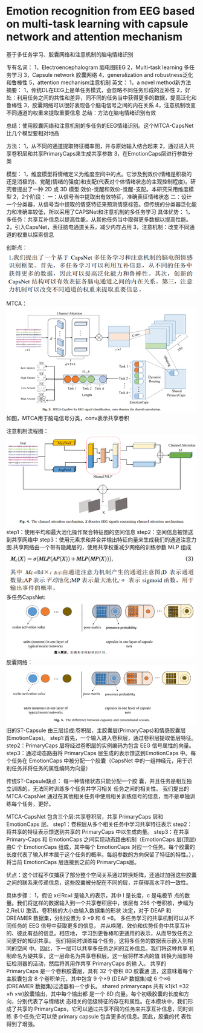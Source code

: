 # Emotion recognition from EEG based on multi-task learning with capsule network and attention mechanism

基于多任务学习、胶囊网络和注意机制的脑电情绪识别

专有名词：
1，Electroencephalogram 脑电图EEG
2，Multi-task learning 多任务学习
3，Capsule network 胶囊网络
4，generalization and robustness泛化和鲁棒性
5，attention mechanism注意机制
英文：
1，a novel method新方法
摘要：
1，传统DL在EEG上是单任务模式，会忽略不同任务形成的互补性
2，好处：利用任务之间的共性和差异，同不同的任务当中获得更多的数据，提高泛化和鲁棒性
3，胶囊网络可以很好表现各个脑电信号之间的内在关系
4，注意机制改变不同通道的权重来提取重要信息
总结：方法在脑电情绪识别有效

总结：使用胶囊网络和注意机制的多任务的EEG情绪识别。这个MTCA-CapsNet比几个模型要相对地高

方法：
1，从不同的通道提取特征概率图，并与原始输入结合起来
2，通过进入共享卷积层和共享PrimaryCaps来生成共享参数
3，在EmotionCaps层进行参数分类

模型：
1，维度模型将情绪定义为维度空间中的点。它涉及到效价(情绪是积极的还是消极的)、觉醒(情绪的强度)和支配(代表对个体情绪状态的主观控制程度)。研究者提出了一种 2D 或 3D 模型:效价-觉醒和效价-觉醒-支配。本研究采用维度模型
2，2个阶段：
    一：从信号当中提取出有效特征，准确表征情绪状态
    二：设计一个分类器，从信号当中提取的情感特征来预测情感标签。但传统的分类器泛化能力和准确率较低，所以采用了CAPSNet和注意机制的多任务学习
        具体优势：
            1，多任务：共享互补信息以提高性能，从其他任务当中取得更多数据以提高性能。
            2，引入CapsNet，表征脑电通道关系，减少内存占用
            3，注意机制：改变不同通道的权重以探索信息

创新点：
    ![alt text](image.png)

MTCA：
    ![alt text](image-1.png)
    如图，MTCA用于脑电信号分类，conv表示共享卷积

注意机制流程图：
    ![alt text](image-2.png)
    step1：使用平均和最大池化操作聚合特征图的空间信息
    step2：空间信息被馈送到共享网络中
    step3：使用元素求和并合并输出特征向量来生成我们的通道注意力图.共享网络由一个带有隐藏层的，使用共享权重减少网络的训练参数 MLP 组成
    ![alt text](image-3.png)
多任务CapsNet:
    ![alt text](image-4.png)
胶囊网络：
    ![alt text](image-5.png)
    旧的ST-Capsule 由三层组成:卷积层，主胶囊层(PrimaryCaps)和情感胶囊层(EmotionCaps)。
    step1:首先，一个输入进入卷积层，通过卷积层提取低层特征。
    step2：PrimaryCaps 层将经过卷积层的实例编码为包含 EEG 信号属性的向量。
    step3：通过动态路由将 PrimaryCaps 层生成的表示馈送到EmotionCaps 中。每个任务在 EmotionCaps 中被分配一个胶囊（CapsNet 中的一组神经元，用于识别任务并将任务的属性编码为向量）

传统ST-Capsule缺点： 每一种情绪状态只能分配一个胶
囊，并且任务是相互独立训练的，无法同时训练多个任务并学习相关
任务之间的相关性。
    我们提出的 MTCA-CapsNet 通过在其他相关任务中使用相关训练信号的信息，而不是单独训练每个任务，更好。

MTCA-CapsNet 包含三个层:共享卷积层，共享 PrimaryCaps 层和 EmotionCaps 层。
step1：卷积层从多个相关任务中学习共享特征表示
step2：将共享的特征表示馈送到共享的 PrimaryCaps 中以生成向量。
step3：在共享 Primary-Caps 和 EmotionCaps 之间实现动态路由机制（EmotionCaps 层(顶层)由C 个 EmotionCaps 组成，其中每个 EmotionCaps 对应一个任务。每个胶囊的长度代表了输入样本属于这个任务的概率。每组参数的方向保留了特征的特性。），将当前 EmotionCaps 层连接到之前的 PrimaryCaps层。

优点：这个过程不仅捕获了部分整个空间关系通过转换矩阵，还通过加强这些胶囊之间的联系来传递信息，这些胶囊被分配在不同的层，并获得高水平的一致性。

具体步骤：
1，假设 x∈Rc×l 是输入的表示，其中 l 是长度，c 是电极节
点的数量。我们将这样的数据输入到一个共享卷积层中，该层有 256
个卷积核，步幅为 2,ReLU 激活。卷积核的大小由输入数据集的形状
决定，对于 DEAP 和 DREAMER 数据集，分别设置为 9 ×9 和 6 ×6。
多任务学习的共享机制可以从不同任务的 EEG 信号中获取更多的信息，
并从唤醒、效价和优势任务中共享互补的、彼此有益的信息。相应地，
学习到更鲁棒和更通用的表示，从而导致任务之间更好的知识共享。
我们将同时训练每个任务，这将多任务的数据表示嵌入到相同的空间
中。因此，下一层可以共享多任务之间的互补信息。我们将这种共享
机制命名为硬共享，这一层命名为共享卷积层。这一层将样本点的值
转换为局部特征检测器的活动，然后将其用作共享 PrimaryCaps 的输
入。
共享的 PrimaryCaps 是一个卷积胶囊层，具有 32 个卷积 8D 胶囊通
道，这意味着每个主胶囊包含 8 个卷积单元，其中包含 9 个×9 
(DEAP 数据集)或 6 个×6 (DREAMER 数据集)过滤器和一个步长。
shared primarycaps 共有 k1(k1 =32 ×h ×w)胶囊输出，其中每个输出都
是一个 8D 向量。每个初级胶囊的长度和方向，分别代表了与情绪状
态相关的低级特征的存在和属性。在本模块中，我们形成了共享的
PrimaryCaps，它可以通过共享不同的任务来共享互补信息，同时训练
多个任务;它可以使 primary capsule 包含更多的信息。因此，胶囊的代
表性得到了增强。